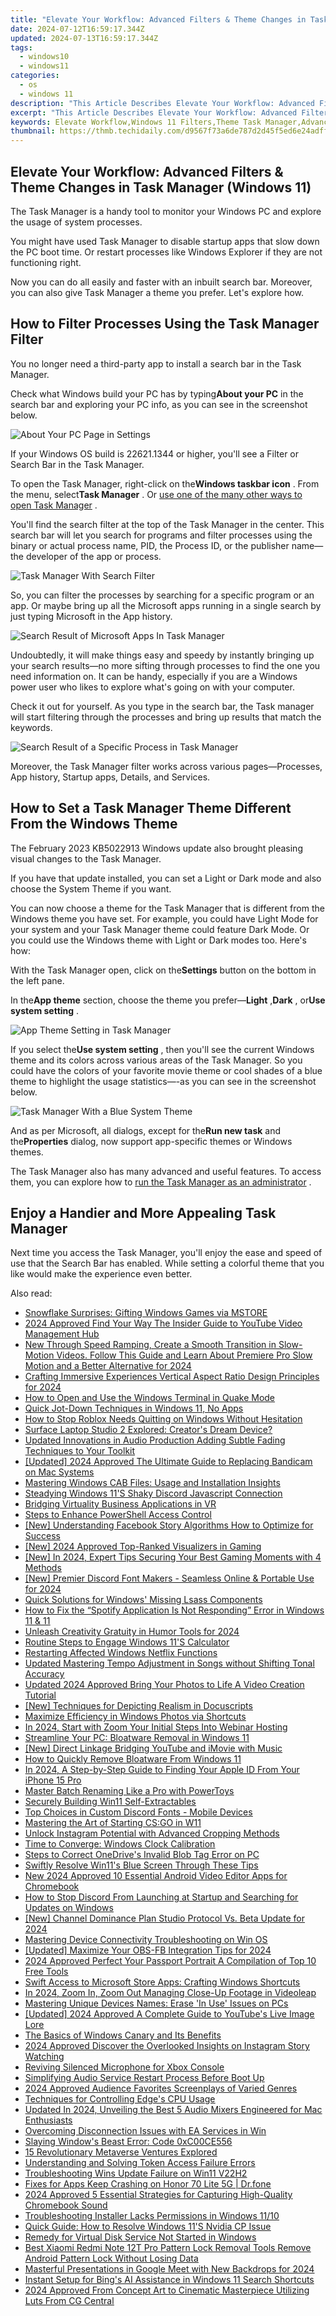 ```yaml
---
title: "Elevate Your Workflow: Advanced Filters & Theme Changes in Task Manager (Windows 11)"
date: 2024-07-12T16:59:17.344Z
updated: 2024-07-13T16:59:17.344Z
tags:
  - windows10
  - windows11
categories:
  - os
  - windows 11
description: "This Article Describes Elevate Your Workflow: Advanced Filters & Theme Changes in Task Manager (Windows 11)"
excerpt: "This Article Describes Elevate Your Workflow: Advanced Filters & Theme Changes in Task Manager (Windows 11)"
keywords: Elevate Workflow,Windows 11 Filters,Theme Task Manager,Advanced Filtering,Workflow Enhancement,Task Manager Updates,Improved System UI
thumbnail: https://thmb.techidaily.com/d9567f73a6de787d2d45f5ed6e24adff2914444a4a5e563757f01047c1bbc480.jpg
---
```


## Elevate Your Workflow: Advanced Filters & Theme Changes in Task Manager (Windows 11)

 The Task Manager is a handy tool to monitor your Windows PC and explore the usage of system processes.

 You might have used Task Manager to disable startup apps that slow down the PC boot time. Or restart processes like Windows Explorer if they are not functioning right.

 Now you can do all easily and faster with an inbuilt search bar. Moreover, you can also give Task Manager a theme you prefer. Let's explore how.

## How to Filter Processes Using the Task Manager Filter

 You no longer need a third-party app to install a search bar in the Task Manager.

 Check what Windows build your PC has by typing**About your PC** in the search bar and exploring your PC info, as you can see in the screenshot below.

![About Your PC Page in Settings](https://static1.makeuseofimages.com/wordpress/wp-content/uploads/2023/03/about-your-pc-settings-page-1.jpg)

 If your Windows OS build is 22621.1344 or higher, you'll see a Filter or Search Bar in the Task Manager.

 To open the Task Manager, right-click on the**Windows taskbar icon** . From the menu, select**Task Manager** . Or [use one of the many other ways to open Task Manager](https://www.makeuseof.com/how-to-access-task-manager-on-windows-11/) .

 You'll find the search filter at the top of the Task Manager in the center. This search bar will let you search for programs and filter processes using the binary or actual process name, PID, the Process ID, or the publisher name—the developer of the app or process.

![Task Manager With Search Filter](https://static1.makeuseofimages.com/wordpress/wp-content/uploads/2023/03/task-manager-search-bar.jpg)

 So, you can filter the processes by searching for a specific program or an app. Or maybe bring up all the Microsoft apps running in a single search by just typing Microsoft in the App history.

![Search Result of Microsoft Apps In Task Manager](https://static1.makeuseofimages.com/wordpress/wp-content/uploads/2023/03/search-microsoft-apps-in-task-manager.jpg)

 Undoubtedly, it will make things easy and speedy by instantly bringing up your search results—no more sifting through processes to find the one you need information on. It can be handy, especially if you are a Windows power user who likes to explore what's going on with your computer.

 Check it out for yourself. As you type in the search bar, the Task manager will start filtering through the processes and bring up results that match the keywords.

![Search Result of a Specific Process in Task Manager](https://static1.makeuseofimages.com/wordpress/wp-content/uploads/2023/03/task-manager-filter-1.jpg)

 Moreover, the Task Manager filter works across various pages—Processes, App history, Startup apps, Details, and Services.

## How to Set a Task Manager Theme Different From the Windows Theme

 The February 2023 KB5022913 Windows update also brought pleasing visual changes to the Task Manager.

 If you have that update installed, you can set a Light or Dark mode and also choose the System Theme if you want.

 You can now choose a theme for the Task Manager that is different from the Windows theme you have set. For example, you could have Light Mode for your system and your Task Manager theme could feature Dark Mode. Or you could use the Windows theme with Light or Dark modes too. Here's how:

 With the Task Manager open, click on the**Settings** button on the bottom in the left pane.

 In the**App theme** section, choose the theme you prefer—**Light** ,**Dark** , or**Use system setting** .

![App Theme Setting in Task Manager](https://static1.makeuseofimages.com/wordpress/wp-content/uploads/2023/03/task-manager-settings.jpg)

 If you select the**Use system setting** , then you'll see the current Windows theme and its colors across various areas of the Task Manager. So you could have the colors of your favorite movie theme or cool shades of a blue theme to highlight the usage statistics—-as you can see in the screenshot below.

![Task Manager With a Blue System Theme](https://static1.makeuseofimages.com/wordpress/wp-content/uploads/2023/03/task-manager-blue-system-theme.jpg)

 And as per Microsoft, all dialogs, except for the**Run new task** and the**Properties** dialog, now support app-specific themes or Windows themes.

 The Task Manager also has many advanced and useful features. To access them, you can explore how to [run the Task Manager as an administrator](https://www.makeuseof.com/windows-11-task-manager-administrator/) .

## Enjoy a Handier and More Appealing Task Manager

 Next time you access the Task Manager, you'll enjoy the ease and speed of use that the Search Bar has enabled. While setting a colorful theme that you like would make the experience even better.

<ins class="adsbygoogle"
     style="display:block"
     data-ad-format="autorelaxed"
     data-ad-client="ca-pub-7571918770474297"
     data-ad-slot="1223367746"></ins>



<ins class="adsbygoogle"
     style="display:block"
     data-ad-client="ca-pub-7571918770474297"
     data-ad-slot="8358498916"
     data-ad-format="auto"
     data-full-width-responsive="true"></ins>



<span class="atpl-alsoreadstyle">Also read:</span>
<div><ul>
<li><a href="https://win11-tips.techidaily.com/snowflake-surprises-gifting-windows-games-via-mstore/"><u>Snowflake Surprises: Gifting Windows Games via MSTORE</u></a></li>
<li><a href="https://youtube-help.techidaily.com/2024-approved-find-your-way-the-insider-guide-to-youtube-video-management-hub/"><u>2024 Approved  Find Your Way  The Insider Guide to YouTube Video Management Hub</u></a></li>
<li><a href="https://ai-video-editing.techidaily.com/1713965281049-new-through-speed-ramping-create-a-smooth-transition-in-slow-motion-videos-follow-this-guide-and-learn-about-premiere-pro-slow-motion-and-a-better-alternati/"><u>New Through Speed Ramping, Create a Smooth Transition in Slow-Motion Videos. Follow This Guide and Learn About Premiere Pro Slow Motion and a Better Alternative for 2024</u></a></li>
<li><a href="https://video-ai-editor.techidaily.com/crafting-immersive-experiences-vertical-aspect-ratio-design-principles-for-2024/"><u>Crafting Immersive Experiences Vertical Aspect Ratio Design Principles for 2024</u></a></li>
<li><a href="https://win11-tips.techidaily.com/how-to-open-and-use-the-windows-terminal-in-quake-mode/"><u>How to Open and Use the Windows Terminal in Quake Mode</u></a></li>
<li><a href="https://win11-tips.techidaily.com/quick-jot-down-techniques-in-windows-11-no-apps/"><u>Quick Jot-Down Techniques in Windows 11, No Apps</u></a></li>
<li><a href="https://win11-tips.techidaily.com/how-to-stop-roblox-needs-quitting-on-windows-without-hesitation/"><u>How to Stop Roblox Needs Quitting on Windows Without Hesitation</u></a></li>
<li><a href="https://win11-tips.techidaily.com/surface-laptop-studio-2-explored-creators-dream-device/"><u>Surface Laptop Studio 2 Explored: Creator's Dream Device?</u></a></li>
<li><a href="https://sound-optimizing.techidaily.com/updated-innovations-in-audio-production-adding-subtle-fading-techniques-to-your-toolkit/"><u>Updated Innovations in Audio Production Adding Subtle Fading Techniques to Your Toolkit</u></a></li>
<li><a href="https://screen-activity-recording.techidaily.com/updated-2024-approved-the-ultimate-guide-to-replacing-bandicam-on-mac-systems/"><u>[Updated] 2024 Approved  The Ultimate Guide to Replacing Bandicam on Mac Systems</u></a></li>
<li><a href="https://win11-tips.techidaily.com/mastering-windows-cab-files-usage-and-installation-insights/"><u>Mastering Windows CAB Files: Usage and Installation Insights</u></a></li>
<li><a href="https://win11-tips.techidaily.com/steadying-windows-11s-shaky-discord-javascript-connection/"><u>Steadying Windows 11'S Shaky Discord Javascript Connection</u></a></li>
<li><a href="https://extra-information.techidaily.com/bridging-virtuality-business-applications-in-vr/"><u>Bridging Virtuality  Business Applications in VR</u></a></li>
<li><a href="https://win11-tips.techidaily.com/steps-to-enhance-powershell-access-control/"><u>Steps to Enhance PowerShell Access Control</u></a></li>
<li><a href="https://facebook-clips.techidaily.com/new-understanding-facebook-story-algorithms-how-to-optimize-for-success/"><u>[New] Understanding Facebook Story Algorithms  How to Optimize for Success</u></a></li>
<li><a href="https://desktop-recording.techidaily.com/new-2024-approved-top-ranked-visualizers-in-gaming/"><u>[New] 2024 Approved  Top-Ranked Visualizers in Gaming</u></a></li>
<li><a href="https://screen-recording.techidaily.com/new-in-2024-expert-tips-securing-your-best-gaming-moments-with-4-methods/"><u>[New] In 2024, Expert Tips  Securing Your Best Gaming Moments with 4 Methods</u></a></li>
<li><a href="https://discord-videos.techidaily.com/new-premier-discord-font-makers-seamless-online-and-portable-use-for-2024/"><u>[New] Premier Discord Font Makers - Seamless Online & Portable Use for 2024</u></a></li>
<li><a href="https://win11-tips.techidaily.com/quick-solutions-for-windows-missing-lsass-components/"><u>Quick Solutions for Windows' Missing Lsass Components</u></a></li>
<li><a href="https://win11-tips.techidaily.com/how-to-fix-the-spotify-application-is-not-responding-error-in-windows-11-and-11/"><u>How to Fix the “Spotify Application Is Not Responding” Error in Windows 11 & 11</u></a></li>
<li><a href="https://fox-info.techidaily.com/unleash-creativity-gratuity-in-humor-tools-for-2024/"><u>Unleash Creativity  Gratuity in Humor Tools for 2024</u></a></li>
<li><a href="https://win11-tips.techidaily.com/routine-steps-to-engage-windows-11s-calculator/"><u>Routine Steps to Engage Windows 11'S Calculator</u></a></li>
<li><a href="https://win11-tips.techidaily.com/restarting-affected-windows-netflix-functions/"><u>Restarting Affected Windows Netflix Functions</u></a></li>
<li><a href="https://sound-tweaking.techidaily.com/updated-mastering-tempo-adjustment-in-songs-without-shifting-tonal-accuracy/"><u>Updated Mastering Tempo Adjustment in Songs without Shifting Tonal Accuracy</u></a></li>
<li><a href="https://video-creation-software.techidaily.com/updated-2024-approved-bring-your-photos-to-life-a-video-creation-tutorial/"><u>Updated 2024 Approved Bring Your Photos to Life A Video Creation Tutorial</u></a></li>
<li><a href="https://some-skills.techidaily.com/new-techniques-for-depicting-realism-in-docuscripts/"><u>[New] Techniques for Depicting Realism in Docuscripts</u></a></li>
<li><a href="https://win11-tips.techidaily.com/maximize-efficiency-in-windows-photos-via-shortcuts/"><u>Maximize Efficiency in Windows Photos via Shortcuts</u></a></li>
<li><a href="https://screen-sharing-recording.techidaily.com/in-2024-start-with-zoom-your-initial-steps-into-webinar-hosting/"><u>In 2024, Start with Zoom  Your Initial Steps Into Webinar Hosting</u></a></li>
<li><a href="https://win11-tips.techidaily.com/streamline-your-pc-bloatware-removal-in-windows-11/"><u>Streamline Your PC: Bloatware Removal in Windows 11</u></a></li>
<li><a href="https://youtube-videos.techidaily.com/new-direct-linkage-bridging-youtube-and-imovie-with-music/"><u>[New] Direct Linkage  Bridging YouTube and iMovie with Music</u></a></li>
<li><a href="https://win11-tips.techidaily.com/how-to-quickly-remove-bloatware-from-windows-11/"><u>How to Quickly Remove Bloatware From Windows 11</u></a></li>
<li><a href="https://apple-account.techidaily.com/in-2024-a-step-by-step-guide-to-finding-your-apple-id-from-your-iphone-15-pro-by-drfone-ios/"><u>In 2024, A Step-by-Step Guide to Finding Your Apple ID From Your iPhone 15 Pro</u></a></li>
<li><a href="https://win11-tips.techidaily.com/master-batch-renaming-like-a-pro-with-powertoys/"><u>Master Batch Renaming Like a Pro with PowerToys</u></a></li>
<li><a href="https://win11-tips.techidaily.com/securely-building-win11-self-extractables/"><u>Securely Building Win11 Self-Extractables</u></a></li>
<li><a href="https://discord-videos.techidaily.com/top-choices-in-custom-discord-fonts-mobile-devices/"><u>Top Choices in Custom Discord Fonts - Mobile Devices</u></a></li>
<li><a href="https://win11-tips.techidaily.com/mastering-the-art-of-starting-csgo-in-w11/"><u>Mastering the Art of Starting CS:GO in W11</u></a></li>
<li><a href="https://instagram-videos.techidaily.com/unlock-instagram-potential-with-advanced-cropping-methods/"><u>Unlock Instagram Potential with Advanced Cropping Methods</u></a></li>
<li><a href="https://win11-tips.techidaily.com/time-to-converge-windows-clock-calibration/"><u>Time to Converge: Windows Clock Calibration</u></a></li>
<li><a href="https://win11-tips.techidaily.com/steps-to-correct-onedrives-invalid-blob-tag-error-on-pc/"><u>Steps to Correct OneDrive's Invalid Blob Tag Error on PC</u></a></li>
<li><a href="https://win11-tips.techidaily.com/swiftly-resolve-win11s-blue-screen-through-these-tips/"><u>Swiftly Resolve Win11's Blue Screen Through These Tips</u></a></li>
<li><a href="https://video-creation-software.techidaily.com/new-2024-approved-10-essential-android-video-editor-apps-for-chromebook/"><u>New 2024 Approved 10 Essential Android Video Editor Apps for Chromebook</u></a></li>
<li><a href="https://win11-tips.techidaily.com/how-to-stop-discord-from-launching-at-startup-and-searching-for-updates-on-windows/"><u>How to Stop Discord From Launching at Startup and Searching for Updates on Windows</u></a></li>
<li><a href="https://youtube-lab.techidaily.com/hannel-dominance-plan-studio-protocol-vs-beta-update-for-2024/"><u>[New] Channel Dominance Plan  Studio Protocol Vs. Beta Update for 2024</u></a></li>
<li><a href="https://win11-tips.techidaily.com/mastering-device-connectivity-troubleshooting-on-win-os/"><u>Mastering Device Connectivity Troubleshooting on Win OS</u></a></li>
<li><a href="https://video-capture.techidaily.com/updated-maximize-your-obs-fb-integration-tips-for-2024/"><u>[Updated] Maximize Your OBS-FB Integration Tips for 2024</u></a></li>
<li><a href="https://extra-support.techidaily.com/2024-approved-perfect-your-passport-portrait-a-compilation-of-top-10-free-tools/"><u>2024 Approved  Perfect Your Passport Portrait  A Compilation of Top 10 Free Tools</u></a></li>
<li><a href="https://win11-tips.techidaily.com/swift-access-to-microsoft-store-apps-crafting-windows-shortcuts/"><u>Swift Access to Microsoft Store Apps: Crafting Windows Shortcuts</u></a></li>
<li><a href="https://article-helps.techidaily.com/in-2024-zoom-in-zoom-out-managing-close-up-footage-in-videoleap/"><u>In 2024, Zoom In, Zoom Out  Managing Close-Up Footage in Videoleap</u></a></li>
<li><a href="https://win11-tips.techidaily.com/mastering-unique-devices-names-erase-in-use-issues-on-pcs/"><u>Mastering Unique Devices Names: Erase 'In Use' Issues on PCs</u></a></li>
<li><a href="https://facebook-record-videos.techidaily.com/updated-2024-approved-a-complete-guide-to-youtubes-live-image-lore/"><u>[Updated] 2024 Approved  A Complete Guide to YouTube's Live Image Lore</u></a></li>
<li><a href="https://win11-tips.techidaily.com/the-basics-of-windows-canary-and-its-benefits/"><u>The Basics of Windows Canary and Its Benefits</u></a></li>
<li><a href="https://instagram-video-files.techidaily.com/2024-approved-discover-the-overlooked-insights-on-instagram-story-watching/"><u>2024 Approved  Discover the Overlooked  Insights on Instagram Story Watching</u></a></li>
<li><a href="https://win11-tips.techidaily.com/reviving-silenced-microphone-for-xbox-console/"><u>Reviving Silenced Microphone for Xbox Console</u></a></li>
<li><a href="https://win11-tips.techidaily.com/simplifying-audio-service-restart-process-before-boot-up/"><u>Simplifying Audio Service Restart Process Before Boot Up</u></a></li>
<li><a href="https://extra-information.techidaily.com/2024-approved-audience-favorites-screenplays-of-varied-genres/"><u>2024 Approved  Audience Favorites  Screenplays of Varied Genres</u></a></li>
<li><a href="https://win11-tips.techidaily.com/techniques-for-controlling-edges-cpu-usage/"><u>Techniques for Controlling Edge's CPU Usage</u></a></li>
<li><a href="https://voice-adjusting.techidaily.com/updated-in-2024-unveiling-the-best-5-audio-mixers-engineered-for-mac-enthusiasts/"><u>Updated In 2024, Unveiling the Best 5 Audio Mixers Engineered for Mac Enthusiasts</u></a></li>
<li><a href="https://win11-tips.techidaily.com/overcoming-disconnection-issues-with-ea-services-in-win/"><u>Overcoming Disconnection Issues with EA Services in Win</u></a></li>
<li><a href="https://win11-tips.techidaily.com/slaying-windows-beast-error-code-0xc00ce556/"><u>Slaying Window's Beast Error: Code 0xC00CE556</u></a></li>
<li><a href="https://fox-info.techidaily.com/15-revolutionary-metaverse-ventures-explored/"><u>15 Revolutionary Metaverse Ventures Explored</u></a></li>
<li><a href="https://win11-tips.techidaily.com/understanding-and-solving-token-access-failure-errors/"><u>Understanding and Solving Token Access Failure Errors</u></a></li>
<li><a href="https://win11-tips.techidaily.com/troubleshooting-wins-update-failure-on-win11-v22h2/"><u>Troubleshooting Wins Update Failure on Win11 V22H2</u></a></li>
<li><a href="https://howto.techidaily.com/fixes-for-apps-keep-crashing-on-honor-70-lite-5g-drfone-by-drfone-fix-android-problems-fix-android-problems/"><u>Fixes for Apps Keep Crashing on Honor 70 Lite 5G | Dr.fone</u></a></li>
<li><a href="https://sound-tweaking.techidaily.com/2024-approved-5-essential-strategies-for-capturing-high-quality-chromebook-sound/"><u>2024 Approved 5 Essential Strategies for Capturing High-Quality Chromebook Sound</u></a></li>
<li><a href="https://win11-tips.techidaily.com/troubleshooting-installer-lacks-permissions-in-windows-1110/"><u>Troubleshooting Installer Lacks Permissions in Windows 11/10</u></a></li>
<li><a href="https://win11-tips.techidaily.com/quick-guide-how-to-resolve-windows-11s-nvidia-cp-issue/"><u>Quick Guide: How to Resolve Windows 11'S Nvidia CP Issue</u></a></li>
<li><a href="https://win11-tips.techidaily.com/remedy-for-virtual-disk-service-not-started-in-windows/"><u>Remedy for Virtual Disk Service Not Started in Windows</u></a></li>
<li><a href="https://unlock-android.techidaily.com/best-xiaomi-redmi-note-12t-pro-pattern-lock-removal-tools-remove-android-pattern-lock-without-losing-data-by-drfone-android/"><u>Best Xiaomi Redmi Note 12T Pro Pattern Lock Removal Tools Remove Android Pattern Lock Without Losing Data</u></a></li>
<li><a href="https://on-screen-recording.techidaily.com/masterful-presentations-in-google-meet-with-new-backdrops-for-2024/"><u>Masterful Presentations in Google Meet with New Backdrops for 2024</u></a></li>
<li><a href="https://win11-tips.techidaily.com/instant-setup-for-bings-ai-assistance-in-windows-11-search-shortcuts/"><u>Instant Setup for Bing's AI Assistance in Windows 11 Search Shortcuts</u></a></li>
<li><a href="https://some-techniques.techidaily.com/2024-approved-from-concept-art-to-cinematic-masterpiece-utilizing-luts-from-cg-central/"><u>2024 Approved  From Concept Art to Cinematic Masterpiece  Utilizing Luts From CG Central</u></a></li>
</ul></div>
